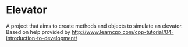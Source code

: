 Elevator
========

A project that aims to create methods and objects to simulate an elevator.
Based on help provided by http://www.learncpp.com/cpp-tutorial/04-introduction-to-development/
